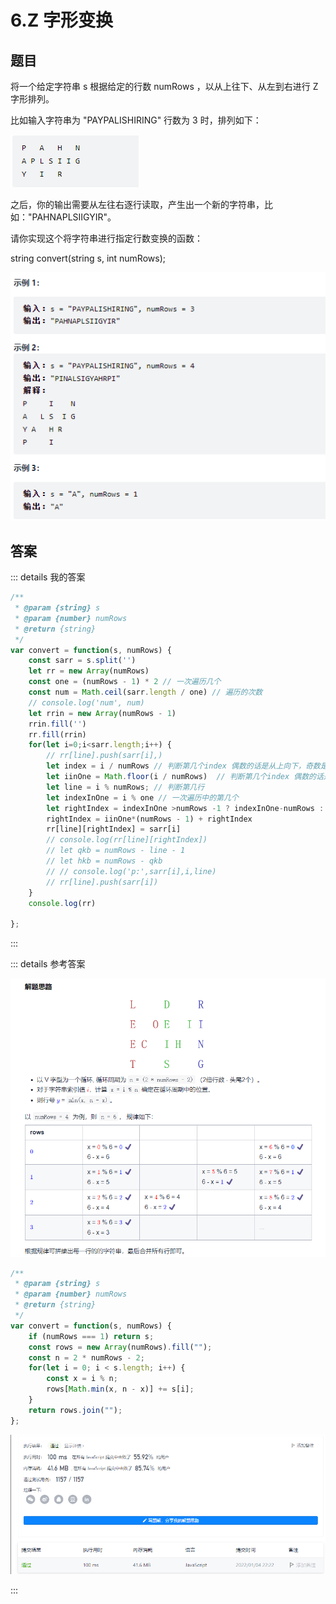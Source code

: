# 6.Z 字形变换

## 题目

将一个给定字符串 s 根据给定的行数 numRows ，以从上往下、从左到右进行 Z 字形排列。

比如输入字符串为 "PAYPALISHIRING" 行数为 3 时，排列如下：

![image-20220103221727348](../assets/image-20220103221727348.png)

之后，你的输出需要从左往右逐行读取，产生出一个新的字符串，比如："PAHNAPLSIIGYIR"。

请你实现这个将字符串进行指定行数变换的函数：

string convert(string s, int numRows);

![image-20220103221758860](../assets/image-20220103221758860.png)

## 答案

::: details 我的答案

```javascript
/**
 * @param {string} s
 * @param {number} numRows
 * @return {string}
 */
var convert = function(s, numRows) {
    const sarr = s.split('')
    let rr = new Array(numRows)
    const one = (numRows - 1) * 2 // 一次遍历几个
    const num = Math.ceil(sarr.length / one) // 遍历的次数
    // console.log('num', num)
    let rrin = new Array(numRows - 1)
    rrin.fill('')
    rr.fill(rrin)
    for(let i=0;i<sarr.length;i++) {
        // rr[line].push(sarr[i],)
        let index = i / numRows // 判断第几个index 偶数的话是从上向下，奇数是向上
        let iinOne = Math.floor(i / numRows)  // 判断第几个index 偶数的话是从上向下，奇数是向上
        let line = i % numRows; // 判断第几行
        let indexInOne = i % one // 一次遍历中的第几个
        let rightIndex = indexInOne >numRows -1 ? indexInOne-numRows : indexInOne
        rightIndex = iinOne*(numRows - 1) + rightIndex
        rr[line][rightIndex] = sarr[i]
        // console.log(rr[line][rightIndex])
        // let qkb = numRows - line - 1
        // let hkb = numRows - qkb
        // // console.log('p:',sarr[i],i,line)
        // rr[line].push(sarr[i])
    }
    console.log(rr)

};
```

:::

::: details 参考答案

<img src="../assets/image-20220104222135829.png" alt="image-20220104222135829" style="zoom:67%;" />

```javascript
/**
 * @param {string} s
 * @param {number} numRows
 * @return {string}
 */
var convert = function(s, numRows) {
    if (numRows === 1) return s;
    const rows = new Array(numRows).fill("");
    const n = 2 * numRows - 2;
    for(let i = 0; i < s.length; i++) {
        const x = i % n;
        rows[Math.min(x, n - x)] += s[i];
    }
    return rows.join("");
};
```

![image-20220104222250331](../assets/image-20220104222250331.png)

:::